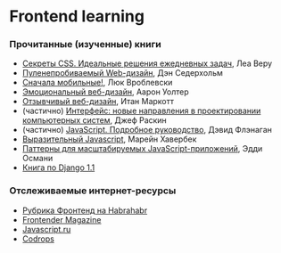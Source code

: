 # Frontend learning

### Прочитанные (изученные) книги
*  <a href="http://www.ozon.ru/context/detail/id/137213400/" target="_blank">Секреты CSS. Идеальные решения ежедневных задач</a>, Леа Веру
*  <a href="http://www.ozon.ru/context/detail/id/2719992/" target="_blank">Пуленепробиваемый Web-дизайн</a>, Дэн Седерхольм
*  <a href="http://www.ozon.ru/context/detail/id/28282777/" target="_blank">Сначала мобильные!</a>, Люк Вроблевски
*  <a href="http://www.ozon.ru/context/detail/id/8747236/" target="_blank">Эмоциональный веб-дизайн</a>, Аарон Уолтер
*  <a href="http://www.ozon.ru/context/detail/id/8747299/" target="_blank">Отзывчивый веб-дизайн</a>, Итан Маркотт
*  (частично) <a href="http://www.ozon.ru/context/detail/id/1332088/" target="_blank">Интерфейс: новые направления в проектировании компьютерных систем</a>, Джеф Раскин
*  (частично) <a href="http://www.ozon.ru/context/detail/id/19677670/" target="_blank">JavaScript. Подробное руководство</a>, Дэвид Флэнаган
*  <a href="http://karmazzin.gitbooks.io/eloquentjavascript_ru/" target="_blank">Выразительный Javascript</a>, Марейн Хавербек
*  <a href="http://largescalejs.ru/" target="_blank">Паттерны для масштабируемых JavaScript-приложений</a>, Эдди Османи
*  <a href="http://djbook.ru/index/" target="_blank">Книга по Django 1.1</a>


### Отслеживаемые интернет-ресурсы
* <a href="http://habrahabr.ru/posts/frontend/" target="_blank">Рубрика Фронтенд на Habrahabr</a>
* <a href="http://frontender.info/" target="_blank">Frontender Magazine</a>
* <a href="https://learn.javascript.ru/" target="_blank">Javascript.ru</a>
* <a href="http://tympanus.net/codrops/" target="_blank">Codrops</a>
